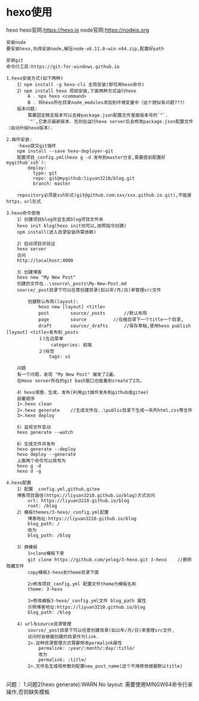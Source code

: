 # hexo使用

hexo
	hexo官网:https://hexo.io
	node官网:https://nodejs.org

	安装node
	要安装hexo,先得安装node,解压node-v6.11.0-win-x64.zip,配置好path
	
	安装git
	命令行工具:https://git-for-windows.github.io
	
	1.hexo安装方式(如下两种)
		1）npm install -g hexo-cli 全局安装(即可用hexo命令)
		2）npm install hexo 局部安装,下面两种方式运行hexo
			A . npx hexo <command>
			B . 将hexo所在目录node_modules添加到环境变量中（这个貌似有问题???）
		版本问题:
			需要固定稳定版本可以去掉package.json配置文件里面版本号的`^`．
			`^`,它表示最新版本．否则在运行hexo server后会修改package.json配置文件（自动升级hexo版本）．
			
	2.插件安装:
		·hexo提交git插件
		npm install --save hexo-deployer-git
		配置项目_config.yml(hexo g -d 发布到master分支,需要提前配置好mygithub`ssh`):
			deploy:
			  type: git
			  repo: git@mygithub:liyuan3210/blog.git
			  branch: master
			  
		repository必须是ssh形式(git@github.com:xxx/xxx.github.io.git),不能是https，url形式
			  
	3.hexo命令使用
		1）创建项目blog并且生成blog项目文件夹
		hexo init blog(hexo init也可以,按照指令创建)
		npm install(进入目录安装所需依赖)
		
		2）启动项目并验证
		hexo server
		访问
		http://localhost:4000
		
		3）创建博客
		hexo new "My New Post"
		创建的文件在..\source\_posts\My-New-Post.md
		source/_post目录下可以任意创建目录(如以年/月/日)来管理src文件
		
			创建默认布局(layout):
				hexo new [layout] <title>
				post		source/_posts		//默认布局
				page		source			//在根目录下一个title一个目录,
				draft		source/_drafts		//保存草稿,使用hexo publish [layout] <title>发布到_posts
				１)左边菜单
				　	categories: 前端
				２)标签
					tags: ui
	
		问题
		有一个问题，发现 "My New Post" 被发了2遍，
		在Hexo server所在的git bash窗口也能看到create了2次。
		
		4）hexo清理，生成，发布(利用git插件发布到github或gitee)
		部署顺序
		1>.hexo clean
		2>.hexo generate	//生成文件在..\public目录下生成一系列html,css等文件
		3>.hexo deploy
		
		5）监视文件变动
		hexo generate --watch
		
		6）生成文件并发布
		hexo generate --deploy
		hexo deploy --generate
		上面两个命令可以简写为
		hexo g -d
		hexo d -g
		
	4.hexo配置
		1）配置 _config.yml,github,gitee
		博客项目路径(https://liyuan3210.github.io/blog)方式访问
			url: https://liyuan3210.github.io/blog
			root: /blog
		2）模板themes/3-hexo/_config.yml配置
			博客地址:https://liyuan3210.github.io/blog
			blog_path: /
			改为
			blog_path: /blog
			
		3）换模板
			1>clone模板下来
			git clone https://github.com/yelog/3-hexo.git 3-hexo	//删除隐藏文件
			copy模板3-hexo到theme目录下面
			
			2>修改项目_config.yml 配置文件theme为模板名称
			theme: 3-hexo
			
			3>修改模板3-hexo/_config.yml文件 blog_path 属性
			示例博客地址:https://liyuan3210.github.io/blog
			blog_path: /blog
		
		4) url与source资源管理
			source/_post目录下可以任意创建目录(如以年/月/日)来管理src文件,
			访问时会根据创建的目录作为link.
			1>.这种资源管理方式需要修改permalink属性
				permalink: :year/:month/:day/:title/
				改为
				permalink: :title/
			2>.文件名生成规参数则配置new_post_name(这个不用修改根据默认title)


​		
	问题：
		1.问题2(hexo generate):WARN  No layout:
		需要使用MINGW64命令行来操作,否则缺失模板
